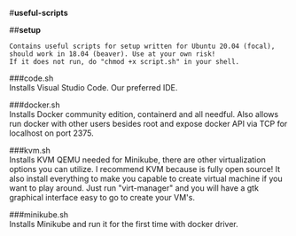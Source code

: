 #**useful-scripts**  

##**setup**  

    Contains useful scripts for setup written for Ubuntu 20.04 (focal), should work in 18.04 (beaver). Use at your own risk!
    If it does not run, do "chmod +x script.sh" in your shell.  
  
###code.sh  
    Installs Visual Studio Code. Our preferred IDE.  
  
###docker.sh  
    Installs Docker community edition, containerd and all needful. Also allows run docker with other users besides root and expose docker API via TCP for localhost on port 2375.  
  
###kvm.sh  
    Installs KVM QEMU needed for Minikube, there are other virtualization options you can utilize. I recommend KVM because is fully open source! It also install everything to make you capable to create virtual machine if you want to play around. Just run "virt-manager" and you will have a gtk graphical interface easy to go to create your VM's.  
  
###minikube.sh  
    Installs Minikube and run it for the first time with docker driver.  
  